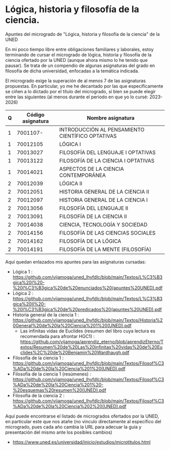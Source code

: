 # Lógica, historia y filosofía de la ciencia.
Apuntes del microgrado de "Lógica, historia y filosofía de la ciencia" de la UNED

En mi poco tiempo libre entre obligaciones familiares y laborales, estoy terminando de cursar el microgrado de lógica, historia y filosofía de la ciencia ofertado por la UNED (aunque ahora mismo lo he tenido que pausar). Se trata de un compendio de algunas asignaturas del grado en filosofía de dicha universidad, enfocadas a la temática indicada.

El microgrado exige la superación de al menos 7 de las asignaturas propuestas. En particular, yo me he decantado por las que específicamente se ciñen a lo dictado por el título del microgrado, si bien se puede elegir entre las siguientes (al menos durante el periodo en que yo lo cursé: 2023-2026)

Q | Código asignatura | Nombre asignatura 
--- | --- | --- 
1 | 7001107- | INTRODUCCIÓN AL PENSAMIENTO CIENTÍFICO	OPTATIVAS
1 | 70012105 | LÓGICA I
1 | 70013027 | FILOSOFÍA DEL LENGUAJE I	OPTATIVAS
1 | 70013122 | FILOSOFÍA DE LA CIENCIA I	OPTATIVAS
1 | 70014021 | ASPECTOS DE LA CIENCIA CONTEMPORÁNEA
2 | 70012039 | LÓGICA II	
2 | 70012051 | HISTORIA GENERAL DE LA CIENCIA II
2 | 70012097 | HISTORIA GENERAL DE LA CIENCIA I
2 | 70013056 | FILOSOFÍA DEL LENGUAJE II
2 | 70013091 | FILOSOFÍA DE LA CIENCIA II
2 | 70014038 | CIENCIA, TECNOLOGÍA Y SOCIEDAD
2 | 70014156 | FILOSOFÍA DE LAS CIENCIAS SOCIALES
2 | 70014162 | FILOSOFÍA DE LA LÓGICA		
2 | 70014191 | FILOSOFÍA DE LA MENTE (FILOSOFÍA)

Aquí quedan enlazados mis apuntes para las asignaturas cursadas:
* Lógica 1 : https://github.com/vijamoga/uned_lhyfdlc/blob/main/Textos/L%C3%B3gica%20I%20-%20l%C3%B3gica%20de%20enunciados%20(apuntes%20UNED).pdf
* Lógica 2 : https://github.com/vijamoga/uned_lhyfdlc/blob/main/Textos/L%C3%B3gica%20II%20-%20l%C3%B3gica%20de%20predicados%20(apuntes%20UNED).pdf
* Historia general de la ciencia 1 : https://github.com/vijamoga/uned_lhyfdlc/blob/main/Textos/Historia%20General%20de%20la%20Ciencia%201%20(UNED).pdf
  * Las infinitas vidas de Euclides (resumen del libro cuya lectura es recomendada para afrontar HGC1) : https://github.com/vijamoga/aprendiz_eterno/blob/aprendizEterno/Textos/Resumen%20de%20Las%20infinitas%20vidas%20de%20Euclides%2C%20de%20Benjamin%20Wardhaugh.pdf
* Filosofía de la ciencia 1 : https://github.com/vijamoga/uned_lhyfdlc/blob/main/Textos/Filosof%C3%ADa%20de%20la%20Ciencia%201%20(UNED).pdf
 * Filosofía de la ciencia 1 (resúmenes) : https://github.com/vijamoga/uned_lhyfdlc/blob/main/Textos/Filosof%C3%ADa%20de%20la%20Ciencia%201%20-%20esquemas%20resumen%20(UNED).pdf
* Filosofía de la ciencia 2 : https://github.com/vijamoga/uned_lhyfdlc/blob/main/Textos/Filosof%C3%ADa%20de%20la%20Ciencia%202%20(UNED).pdf

Aquí puede encontrarse el listado de microgrados ofertados por la UNED, en particular este que nos atañe (no vinculo directamente al específico del microgrado, pues cada año cambia la URL para adecuar la guía y presentación del mismo ante los posibles cambios)
* https://www.uned.es/universidad/inicio/estudios/microtitulos.html
